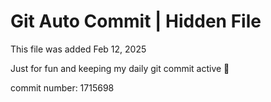 # Git Auto Commit | Hidden File

This file was added Feb 12, 2025

Just for fun and keeping my daily git commit active 🤪

commit number: 1715698
